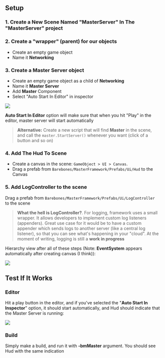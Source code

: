 ## Setup

### 1. Create a New Scene Named "MasterServer" In The "MasterServer" project

### 2. Create a "wrapper" (parent) for our objects

* Create an empty game object
* Name it **Networking**

### 3. Create a Master Server object

* Create an empty game object as a child of **Networking**
* Name it **Master Server**
* Add **Master** Component 
* Select "Auto Start In Editor" in inspector

![](http://i.imgur.com/HmqjbI8.png)

**Auto Start In Editor** option will make sure that when you hit "Play" in the editor, master server will start automatically

> **Alternative:** Create a new script that will find **Master** in the scene, and call the `master.StartServer()` whenever you want (click of a button and so on)

### 4. Add The Hud To Scene

* Create a canvas in the scene: `GameObject > UI > Canvas`.
* Drag a prefab from `Barebones/MasterFramework/Prefabs/Ui/Hud` to the Canvas

### 5. Add LogController to the scene

Drag a prefab from `Barebones/MasterFramework/Prefabs/Ui/LogController` to the scene

> **What the hell is LogController?**. For logging, framework uses a small wrapper. It allows developers to implement custom log listeners (appenders). Great use case for it would be to have a custom appender which sends logs to another server (like a central log listener), so that you can see what's happening in your "cloud". At the moment of writing, logging is still a **work in progress**

Hierarchy view after all of these steps (Note: **EventSystem** appears automatically after creating canvas (I think)):

![](http://i.imgur.com/Us31621.png)

## Test If It Works

### Editor

Hit a play button in the editor, and if you've selected the "**Auto Start In Inspector**" option, it should start automatically, and Hud should indicate that the Master Server is running:

![](http://i.imgur.com/T9UM9nq.png)

### Build

Simply make a build, and run it with **-bmMaster** argument. You should see Hud with the same indication
